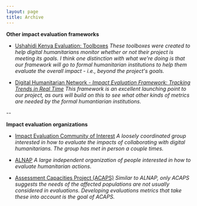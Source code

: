 ```yaml
---
layout: page
title: Archive
---
```


**Other impact evaluation frameworks**

- [Ushahidi Kenya Evaluation: Toolboxes](http://blog.ushahidi.com/2012/10/30/ushahidi-kenya-evalution-toolboxes/)
*These toolboxes were created to help digital humanitarians monitor whether or not their project is meeting its goals. I think one distinction with what we're doing is that our framework will go to formal humanitarian institutions to help them evaluate the overall impact - i.e., beyond the project's goals.*

- [Digital Humanitarian Network - *Impact Evaluation Framework: Tracking Trends in Real Time*](https://app.box.com/s/j171gqk6ybmzjuilmwu7)
*This framework is an excellent launching point to our project, as ours will build on this to see what other kinds of metrics are needed by the formal humantiarian institutions.*

--

**Impact evaluation organizations**

- [Impact Evaluation Community of Interest](https://drive.google.com/?tab=mo&authuser=0#folders/0B90Y9gPUymOmNGQzZTI4MTgtOTE5MS00MTAyLTllNjktNzgwZjU4Zjg2ZGFl)
*A loosely coordinated group interested in how to evaluate the impacts of collaborating with digital humanitarians. The group has met in person a couple times.*

- [ALNAP](http://www.alnap.org/)
*A large independent organization of people interested in how to evaluate humanitarian actions.*

- [Assessment Capacities Project \(ACAPS\)](http://www.acaps.org/)
*Similar to ALNAP, only ACAPS suggests the needs of the affected populations are not usually considered in evaluations. Developing evaluations metrics that take these into account is the goal of ACAPS.*